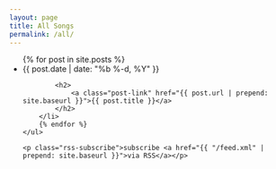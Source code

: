 ```yaml
---
layout: page
title: All Songs
permalink: /all/
---
```


<div class="home">
	<ul class="post-list">
		{% for post in site.posts %}
		<li>
			<span class="post-meta">{{ post.date | date: "%b %-d, %Y" }}</span>

			<h2>
				<a class="post-link" href="{{ post.url | prepend: site.baseurl }}">{{ post.title }}</a>
			</h2>
		</li>
		{% endfor %}
	</ul>

	<p class="rss-subscribe">subscribe <a href="{{ "/feed.xml" | prepend: site.baseurl }}">via RSS</a></p>
</div>